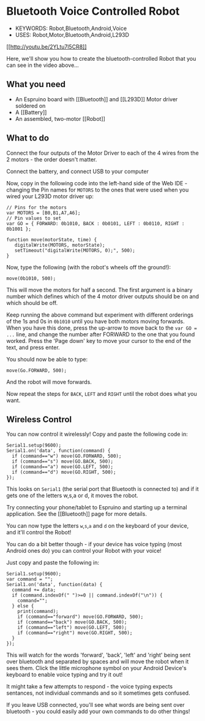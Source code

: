 <!--- Copyright (c) 2014 Gordon Williams, Pur3 Ltd. See the file LICENSE for copying permission. -->
Bluetooth Voice Controlled Robot
============================

* KEYWORDS: Robot,Bluetooth,Android,Voice
* USES: Robot,Motor,Bluetooth,Android,L293D

[[http://youtu.be/2YLtu7l5CR8]]

Here, we'll show you how to create the bluetooth-controlled Robot that you can see in the video above...

What you need
-----------

* An Espruino board with [[Bluetooth]] and [[L293D]] Motor driver soldered on
* A [[Battery]]
* An assembled, two-motor [[Robot]]


What to do
--------

Connect the four outputs of the Motor Driver to each of the 4 wires from the 2 motors - the order doesn't matter.

Connect the battery, and connect USB to your computer

Now, copy in the following code into the left-hand side of the Web IDE - changing the Pin names for `MOTORS` to the ones that were used when you wired your L293D motor driver up:

```
// Pins for the motors
var MOTORS = [B0,B1,A7,A6];
// Pin values to set
var GO = { FORWARD: 0b1010, BACK : 0b0101, LEFT : 0b0110, RIGHT : 0b1001 }; 

function move(motorState, time) {
   digitalWrite(MOTORS, motorState);
   setTimeout("digitalWrite(MOTORS, 0);", 500);
}
```

Now, type the following (with the robot's wheels off the ground!):

```
move(0b1010, 500);
```

This will move the motors for half a second. The first argument is a binary number which defines which of the 4 motor driver outputs should be on and which should be off.

Keep running the above command but experiment with different orderings of the 1s and 0s in `0b1010` until you have both motors moving forwards. When you have this done, press the up-arrow to move back to the `var GO = ...` line, and change the number after FORWARD to the one that you found worked. Press the 'Page down' key to move your cursor to the end of the text, and press enter.

You should now be able to type:

```
move(Go.FORWARD, 500);
```

And the robot will move forwards.

Now repeat the steps for `BACK`, `LEFT` and `RIGHT` until the robot does what you want.

Wireless Control
--------------

You can now control it wirelessly! Copy and paste the following code in:

```
Serial1.setup(9600);
Serial1.on('data', function(command) {
  if (command=="w") move(GO.FORWARD, 500); 
  if (command=="s") move(GO.BACK, 500);
  if (command=="a") move(GO.LEFT, 500);
  if (command=="d") move(GO.RIGHT, 500);
});
```

This looks on `Serial1` (the serial port that Bluetooth is connected to) and if it gets one of the letters w,s,a or d, it moves the robot.

Try connecting your phone/tablet to Espruino and starting up a terminal application. See the [[Bluetooth]] page for more details.

You can now type the letters `w`,`s`,`a` and `d` on the keyboard of your device, and it'll control the Robot!

You can do a bit better though - if your device has voice typing (most Android ones do) you can control your Robot with your voice!

Just copy and paste the following in:

```
Serial1.setup(9600);
var command = "";
Serial1.on('data', function(data) {
  command += data;
  if (command.indexOf(" ")>=0 || command.indexOf("\n")) {
    command="";
  } else {
    print(command);
    if (command=="forward") move(GO.FORWARD, 500); 
    if (command=="back") move(GO.BACK, 500); 
    if (command=="left") move(GO.LEFT, 500); 
    if (command=="right") move(GO.RIGHT, 500); 
  }
});
```

This will watch for the words 'forward', 'back', 'left' and 'right' being sent over bluetooth and separated by spaces and will move the robot when it sees them. Click the little microphone symbol on your Android Device's keyboard to enable voice typing and try it out!

It might take a few attempts to respond - the voice typing expects sentances, not individual commands and so it sometimes gets confused.

If you leave USB connected, you'll see what words are being sent over bluetooth - you could easily add your own commands to do other things!
